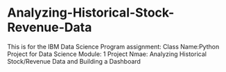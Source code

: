 # Analyzing-Historical-Stock-Revenue-Data
This is for the IBM Data Science Program assignment: 
     Class Name:Python Project for Data Science
     Module: 1
     Project Nmae: Analyzing Historical Stock/Revenue Data and Building a Dashboard
